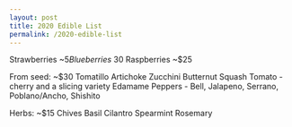 ```yaml
---
layout: post
title: 2020 Edible List
permalink: /2020-edible-list
---
```


Strawberries ~$5
Blueberries ~$30
Raspberries ~$25

From seed: ~$30
Tomatillo
Artichoke
Zucchini
Butternut Squash
Tomato - cherry and a slicing variety
Edamame
Peppers - Bell, Jalapeno, Serrano, Poblano/Ancho, Shishito

Herbs: ~$15
Chives
Basil
Cilantro
Spearmint
Rosemary
